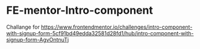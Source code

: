 # FE-mentor-Intro-component
 Challange for https://www.frontendmentor.io/challenges/intro-component-with-signup-form-5cf91bd49edda32581d28fd1/hub/intro-component-with-signup-form-AgvOntnuTj
